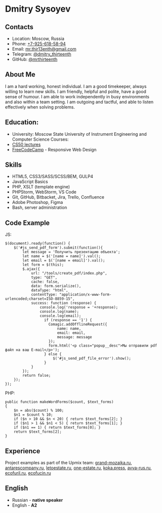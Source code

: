 # Dmitry Sysoyev
## Contacts
* Location: Moscow, Russia
* Phone: [+7-925-618-58-94](tel:79256185894)
* Email: [mr.thir13enth@gmail.com](mailto:mr.thir13enth@gmail.com)
* Telegram: [@dmitry_thirteenth](https://t.me/Dmitry_Thirteenth)
* GitHub: [@mrthirteenth](https://github.com/mrThirteenth)
## About Me
I am a hard working, honest individual. I am a good timekeeper, always willing to learn new skills. I am friendly, helpful and polite, have a good sense of humour. I am able to work independently in busy environments and also within a team setting. I am outgoing and tactful, and able to listen effectively when solving problems.
## Education: 
* University: Moscow State University of Instrument Engineering and Computer Science
Courses:
* [CS50 lectures](https://www.youtube.com/channel/UCcabW7890RKJzL968QWEykA)
* [FreeCodeCamp](https://www.freecodecamp.org/) - Responsive Web Design
## Skills
* HTML5, CSS3/SASS/SCSS/BEM, GULP4
* JavaScript Basics
* PHP, XSLT (template engine)
* PHPStorm, WebStorm, VS Code
* Git, GitHub, Bitbacket, Jira, Trello, Confluence
* Adobe Photoshop, Figma
* Bash, server administration
## Code Example
JS:
```
$(document).ready(function() {
    $('#js_send_pdf_form').submit(function(){
        let message = 'Получить презентацию объекта';
        let name = $('[name = name]').val();
        let email = $('[name = email]').val();
        let form = $(this);
        $.ajax({
            url: "/tools/create_pdf/index.php",
            type: "GET",
            cache: false,
            data: form.serialize(),
            dataType: "html",
            contentType: "application/x-www-form-urlencoded;charset=ISO-8859-15",
            success: function (response) {    
                console.log('response = '+response);
                console.log(name);
                console.log(email);
                  if (response == '1') { 
                    Comagic.addOfflineRequest({
                        name: name,
                        email: email,
                        message: message
                    });
                    form.html('<p class="popup__desc">Мы отправили pdf файл на ваш E-mail</p>');
                  } else {
                      $('#js_send_pdf_file_error').show();
                  }
            }
        });
        return false;
    });
});
```
PHP:
```
public function makeWordForms($count, $text_forms) 
{
    $n = abs($count) % 100;
    $n1 = $count % 10;
    if ($n > 10 && $n < 20) { return $text_forms[2]; }
    if ($n1 > 1 && $n1 < 5) { return $text_forms[1]; }
    if ($n1 == 1) { return $text_forms[0]; }
    return $text_forms[2];
}
```
## Experience
Project examples as part of the Upmix team:
[grand-mozaika.ru](https://grand-mozaika.ru), [antarescompany.ru](https://antarescompany.ru), [letoestate.ru](https://letoestate.ru), [one-estate.ru](https://one-estate.ru), [koka.press](https://koka.press), [avva-rus.ru](https://avva-rus.ru), [ecofuril.ru](https://ecofuril.ru), [ecofucin.ru](https://ecofucin.ru)
## English
* Russian - **native speaker**
* English - **A2**